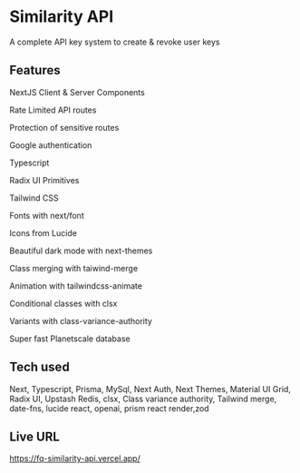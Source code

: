 
# Similarity API
A complete API key system to create & revoke user keys

## Features

NextJS Client & Server Components

Rate Limited API routes

Protection of sensitive routes

Google authentication

Typescript

Radix UI Primitives

Tailwind CSS

Fonts with next/font

Icons from Lucide

Beautiful dark mode with next-themes

Class merging with taiwind-merge

Animation with tailwindcss-animate

Conditional classes with clsx

Variants with class-variance-authority

Super fast Planetscale database

## Tech used
Next, Typescript, Prisma, MySql, Next Auth, Next Themes, Material UI Grid, Radix UI, Upstash Redis, clsx, Class variance authority, Tailwind merge, date-fns, lucide react, openai, prism react render,zod

## Live URL
https://fq-similarity-api.vercel.app/
